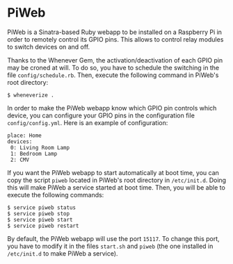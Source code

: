 PiWeb
=====

PiWeb is a Sinatra-based Ruby webapp to be installed on a Raspberry Pi in order to remotely control its GPIO pins. This allows to control relay modules to switch devices on and off.

Thanks to the Whenever Gem, the activation/deactivation of each GPIO pin may be croned at will. To do so, you have to schedule the switching in the file `config/schedule.rb`. Then, execute the following command in PiWeb's root directory:

```
$ wheneverize .
```

In order to make the PiWeb webapp know which GPIO pin controls which device, you can configure your GPIO pins in the configuration file `config/config.yml`. Here is an example of configuration:

```
place: Home
devices:
 0: Living Room Lamp
 1: Bedroom Lamp
 2: CMV
```

If you want the PiWeb webapp to start automatically at boot time, you can copy the script `piweb` located in PiWeb's root directory in `/etc/init.d`. Doing this will make PiWeb a service started at boot time. Then, you will be able to execute the following commands:

```
$ service piweb status
$ service piweb stop
$ service piweb start
$ service piweb restart
```

By default, the PiWeb webapp will use the port `15117`. To change this port, you have to modify it in the files `start.sh` and `piweb` (the one installed in `/etc/init.d` to make PiWeb a service).
